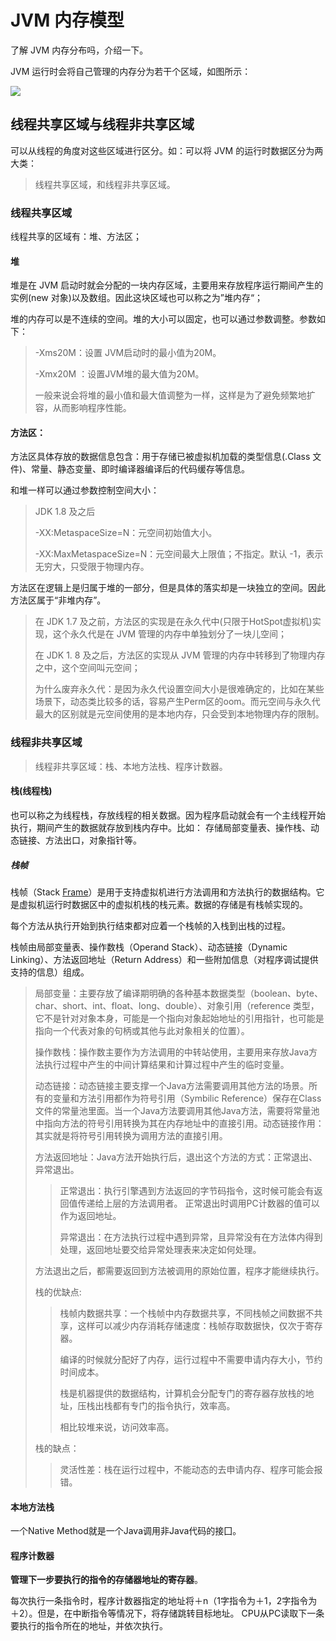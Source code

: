 # JVM 内存模型

了解 JVM 内存分布吗，介绍一下。

JVM 运行时会将自己管理的内存分为若干个区域，如图所示：

![](/Users/azh/Dev_AZH/Java_St/JUC/jvm/src/main/resources/photo/4.JVM内存结构.png)

## 线程共享区域与线程非共享区域

可以从线程的角度对这些区域进行区分。如：可以将 JVM 的运行时数据区分为两大类：

> 线程共享区域，和线程非共享区域。

### 线程共享区域

线程共享的区域有：堆、方法区；

#### 堆

堆是在 JVM 启动时就会分配的一块内存区域，主要用来存放程序运行期间产生的实例(new 对象)以及数组。因此这块区域也可以称之为”堆内存“；

堆的内存可以是不连续的空间。堆的大小可以固定，也可以通过参数调整。参数如下：

> -Xms20M：设置 JVM启动时的最小值为20M。
>
> -Xmx20M ：设置JVM堆的最大值为20M。
>
> 一般来说会将堆的最小值和最大值调整为一样，这样是为了避免频繁地扩容，从而影响程序性能。

#### 方法区：

方法区具体存放的数据信息包含：用于存储已被虚拟机加载的类型信息(.Class 文件)、常量、静态变量、即时编译器编译后的代码缓存等信息。

和堆一样可以通过参数控制空间大小：

> JDK 1.8 及之后
>
> -XX:MetaspaceSize=N：元空间初始值大小。
>
> -XX:MaxMetaspaceSize=N：元空间最大上限值；不指定。默认 -1，表示无穷大，只受限于物理内存。

方法区在逻辑上是归属于堆的一部分，但是具体的落实却是一块独立的空间。因此方法区属于“非堆内存”。

> 在 JDK 1.7 及之前，方法区的实现是在永久代中(只限于HotSpot虚拟机)实现，这个永久代是在 JVM 管理的内存中单独划分了一块儿空间；
>
> 在 JDK 1. 8 及之后，方法区的实现从 JVM 管理的内存中转移到了物理内存之中，这个空间叫元空间；
>
> 为什么废弃永久代：是因为永久代设置空间大小是很难确定的，比如在某些场景下，动态类比较多的话，容易产生Perm区的oom。而元空间与永久代最大的区别就是元空间使用的是本地内存，只会受到本地物理内存的限制。

### 线程非共享区域

> 线程非共享区域：栈、本地方法栈、程序计数器。

#### 栈(线程栈)

也可以称之为线程栈，存放线程的相关数据。因为程序启动就会有一个主线程开始执行，期间产生的数据就存放到栈内存中。比如： 存储局部变量表、操作栈、动态链接、方法出口，对象指针等。

##### 栈帧

栈帧（Stack [Frame](https://so.csdn.net/so/search?q=Frame&spm=1001.2101.3001.7020)）是用于支持虚拟机进行方法调用和方法执行的数据结构。它是虚拟机运行时数据区中的虚拟机栈的栈元素。数据的存储是有栈帧实现的。

每个方法从执行开始到执行结束都对应着一个栈帧的入栈到出栈的过程。

栈帧由局部变量表、操作数栈（Operand Stack）、动态链接（Dynamic Linking）、方法返回地址（Return Address）和一些附加信息（对程序调试提供支持的信息）组成。

> 局部变量：主要存放了编译期明确的各种基本数据类型（boolean、byte、char、short、int、float、long、double）、对象引用（reference 类型，它不是针对对象本身，可能是一个指向对象起始地址的引用指针，也可能是指向一个代表对象的句柄或其他与此对象相关的位置）。
>
> 操作数栈：操作数主要作为方法调用的中转站使用，主要用来存放Java方法执行过程中产生的中间计算结果和计算过程中产生的临时变量。
>
> 动态链接：动态链接主要支撑一个Java方法需要调用其他方法的场景。所有的变量和方法引用都作为符号引用（Symbilic Reference）保存在Class 文件的常量池里面。当一个Java方法要调用其他Java方法，需要将常量池中指向方法的符号引用转换为其在内存地址中的直接引用。动态链接作用：其实就是将符号引用转换为调用方法的直接引用。
>
> 方法返回地址：Java方法开始执行后，退出这个方法的方式：正常退出、异常退出。
>
> > 正常退出：执行引擎遇到方法返回的字节码指令，这时候可能会有返回值传递给上层的方法调用者。 正常退出时调用PC计数器的值可以作为返回地址。
> >
> > 异常退出：在方法执行过程中遇到异常，且异常没有在方法体内得到处理，返回地址要交给异常处理表来决定如何处理。
>
> 方法退出之后，都需要返回到方法被调用的原始位置，程序才能继续执行。
>
> 栈的优缺点:
>
> > 栈帧内数据共享：一个栈帧中内存数据共享，不同栈帧之间数据不共享，这样可以减少内存消耗存储速度：栈帧存取数据快，仅次于寄存器。
> >
> > 编译的时候就分配好了内存，运行过程中不需要申请内存大小，节约时间成本。
> >
> >  栈是机器提供的数据结构，计算机会分配专门的寄存器存放栈的地址，压栈出栈都有专门的指令执行，效率高。
> >
> > 相比较堆来说，访问效率高。
>
> 栈的缺点：
>
> > 灵活性差：栈在运行过程中，不能动态的去申请内存、程序可能会报错。

#### 本地方法栈

一个Native Method就是一个Java调用非Java代码的接囗。

#### 程序计数器

**管理下一步要执行的指令的存储器地址的寄存器**。 

每次执行一条指令时，程序计数器指定的地址将＋n（1字指令为＋1，2字指令为＋2）。但是，在中断指令等情况下，将存储跳转目标地址。 CPU从PC读取下一条要执行的指令所在的地址，并依次执行。

